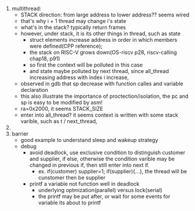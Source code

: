 1. multithread:
	- STACK direction: from large address to lower address?? seems wired
	- that's why i + 1 thread may change i's state
	- what's in the stack? typically return frames
	- however, under stack, it is its other things in thread, such as state
		- struct elements increase address in order in which members were defined(CPP reference);
		- the stack on RISC-V grows down(OS-riscv p28, riscv-calling chap18, p91)
		- so first the context will be polluted in this case
		- and state maybe polluted by next thread, since all\_thread increasing address with index i increase,
	- observed in gdb that sp decrease with function calles and variable declaration
	- this also illustrate the importance of proctection/isolation, the pc and sp is easy to be modified by asm!
	- ra=0x2000, it seems STACK\_SIZE
	- enter into all\_thread? it seems context is written with some stack varible, such as t / next\_thread, 
2.
3. barrier
	- good example to understand sleep and wakeup strategy
	- debug
		- avoid deadlock, use exclusive condition to distinguish customer and supplier, if else, otherwise the condition varible may be changed in previous if, then still enter into next if.
			- ex. if(customer) supplier=1; if(supplier){...}, the thread will be cunstomer then be supplier
		- printf a variable not function well in deadlock
			- underlying optmization(parallel) versus lock(serial)
			- the printf may be put after, or wait for some events for variable its about to printf
